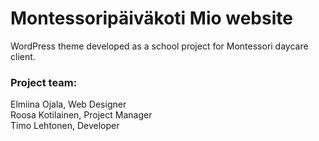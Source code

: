 # Montessoripäiväkoti Mio website

WordPress theme developed as a school project for Montessori daycare client.

### Project team:

Elmiina Ojala, Web Designer<br>
Roosa Kotilainen, Project Manager<br>
Timo Lehtonen, Developer
